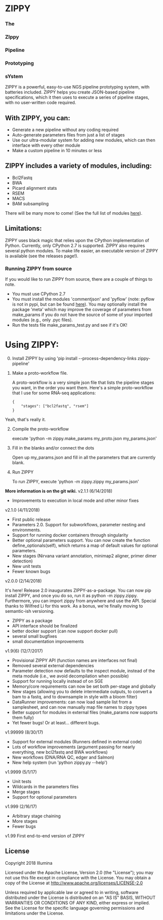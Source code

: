 # ZIPPY
### The
### ZIppy
### Pipeline
### Prototyping
### sYstem

ZIPPY is a powerful, easy-to-use NGS pipeline prototyping system, with batteries included.  ZIPPY helps you create JSON-based pipeline specifications, which it then uses to execute a series of pipeline stages, with no user-written code required.

## With ZIPPY, you can:
- Generate a new pipeline without any coding required
- Auto-generate parameters files from just a list of stages
- Use our ultra-modular system for adding new modules, which can then interface with every other module 
- Make a custom pipeline in 10 minutes or less

## ZIPPY includes a variety of modules, including:
- Bcl2Fastq
- BWA
- Picard alignment stats
- RSEM
- MACS
- BAM subsampling

There will be many more to come!  (See the full list of modules [here](https://github.com/Illumina/zippy/wiki/Zippy-modules)).

## Limitations:
ZIPPY uses black magic that relies upon the CPython implementation of Python.  Currently, only CPython 2.7 is supported.  ZIPPY also requires several python modules.  To make life easier, an executable version of ZIPPY is available (see the releases page!).

### Running ZIPPY from source
If you would like to run ZIPPY from source, there are a couple of things to note.
- You must use CPython 2.7
- You must install the modules 'commentjson' and 'pyflow' (note: pyflow is not in pypi, but can be found [here](https://github.com/Illumina/pyflow)).  You may optionally install the package 'meta' which may improve the coverage of parameters from make_params if you do not have the source of some of your imported modules (e.g., only .pyc files).
- Run the tests file make_params_test.py and see if it's OK!

# Using ZIPPY:
0. Install ZIPPY by using 'pip install --process-dependency-links zippy-pipeline'

1. Make a proto-workflow file.

    A proto-workflow is a very simple json file that lists the pipeline stages you want, in the order you want them.  Here's a simple proto-workflow that I use for some RNA-seq applications:
    ```
    {
        "stages": ["bcl2fastq", "rsem"]
    }
    ```
Yeah, that's really it.

2. Compile the proto-workflow

    execute 'python -m zippy.make_params my_proto.json my_params.json'

3. Fill in the blanks and/or connect the dots

    Open up my_params.json and fill in all the parameters that are currently blank.

4. Run ZIPPY

    To run ZIPPY, execute 'python -m zippy.zippy my_params.json'


**More information is on the git wiki.**
v2.1.1 (6/14/2018)
- Improvements to execution in local mode and other minor fixes

v2.1.0 (4/11/2018)
- First public release
- Parameters 2.0.  Support for subworkflows, parameter nesting and environments.
- Support for running docker containers through singularity
- Better optional parameters support.  You can now create the function define_optionals(self), which returns a map of default values for optional parameters.
- New stages (Nirvana variant annotation, minimap2 aligner, primer dimer detection)
- New unit tests
- Fewer known bugs

v2.0.0 (2/14/2018)

It's here!  Release 2.0 inaugurates ZIPPY-as-a-package.  You can now pip install ZIPPY, and once you do so, run it as python -m zippy.zippy.  Furthermore, you can import zippy from anywhere and use the API.  Special thanks to Wilfred Li for this work.  As a bonus, we're finally moving to semantic-ish versioning.

- ZIPPY as a package
- API interface should be finalized
- better docker support (can now support docker pull)
- several small bugfixes
- small documentation improvements

v1.9{6} (12/7/2017)
- Provisional ZIPPY API (function names are interfaces not final)
- Removed several external dependencies
- Parameter detection now defaults to the inspect module, instead of the meta module (i.e., we avoid decompilation when possible)
- Support for running locally instead of on SGE
- Memory/core requirements can now be set both per-stage and globally
- New stages (allowing you to delete intermediate outputs, to convert a bam to a fastq, and to downsample in style with a bloom filter)
- DataRunner improvements: can now load sample list from a samplesheet, and can now manually map file names to zippy types
- Better support for modules in external files (make_params now supports them fully)
- Yet fewer bugs!  Or at least... different bugs.

v1.99999 (8/30/17)
- Support for external modules (Runners defined in external code)
- Lots of workflow improvements (argument passing for nearly everything, new bcl2fastq and BWA workflows)
- New workflows (DNA/RNA QC, edger and Salmon)
- New help system (run 'python zippy.py --help')

v1.9999 (5/1/17)
- Unit tests
- Wildcards in the parameters files
- Merge stages
- Support for optional parameters

v1.999 (2/16/17)
- Arbitrary stage chaining
- More stages
- Fewer bugs

v1.99
First end-to-end version of ZIPPY

## License
Copyright 2018 Illumina

Licensed under the Apache License, Version 2.0 (the "License"); you may not use this file except in compliance with the License. You may obtain a copy of the License at http://www.apache.org/licenses/LICENSE-2.0

Unless required by applicable law or agreed to in writing, software distributed under the License is distributed on an "AS IS" BASIS, WITHOUT WARRANTIES OR CONDITIONS OF ANY KIND, either express or implied. See the License for the specific language governing permissions and limitations under the License.
